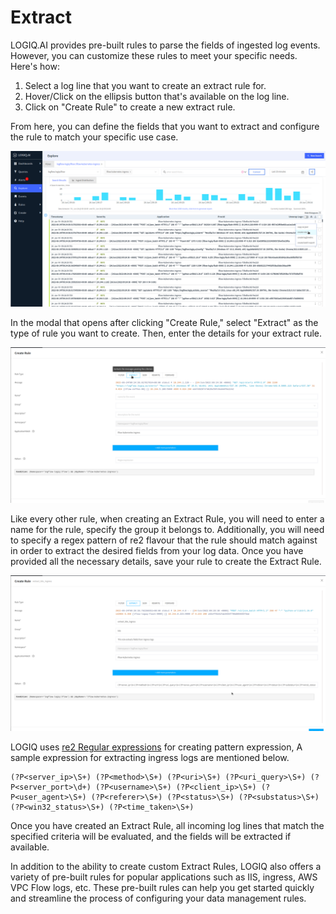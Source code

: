 # Extract

LOGIQ.AI provides pre-built rules to parse the fields of ingested log events. However, you can customize these rules to meet your specific needs. Here's how:

1. Select a log line that you want to create an extract rule for.
2. Hover/Click on the ellipsis button that's available on the log line.
3. Click on "Create Rule" to create a new extract rule.

From here, you can define the fields that you want to extract and configure the rule to match your specific use case.

![](<../.gitbook/assets/image (69).png>)

In the modal that opens after clicking "Create Rule," select "Extract" as the type of rule you want to create. Then, enter the details for your extract rule.

![](<../.gitbook/assets/image (3) (1).png>)

Like every other rule, when creating an Extract Rule, you will need to enter a name for the rule, specify the group it belongs to. Additionally, you will need to specify a regex pattern of re2 flavour that the rule should match against in order to extract the desired fields from your log data. Once you have provided all the necessary details, save your rule to create the Extract Rule.

![](<../.gitbook/assets/image (116).png>)

LOGIQ uses [re2 Regular expressions](https://github.com/google/re2/wiki/Syntax) for creating pattern expression, A sample expression for extracting ingress logs are mentioned below.&#x20;

```
(?P<server_ip>\S+) (?P<method>\S+) (?P<uri>\S+) (?P<uri_query>\S+) (?P<server_port>\d+) (?P<username>\S+) (?P<client_ip>\S+) (?P<user_agent>\S+) (?P<referer>\S+) (?P<status>\S+) (?P<substatus>\S+) (?P<win32_status>\S+) (?P<time_taken>\S+)
```

Once you have created an Extract Rule, all incoming log lines that match the specified criteria will be evaluated, and the fields will be extracted if available.

In addition to the ability to create custom Extract Rules, LOGIQ also offers a variety of pre-built rules for popular applications such as IIS, ingress, AWS VPC Flow logs, etc. These pre-built rules can help you get started quickly and streamline the process of configuring your data management rules.
